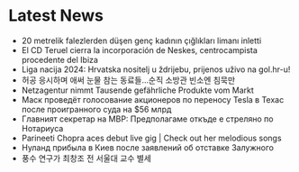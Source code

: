 # Latest News
-  20 metrelik falezlerden düşen genç kadının çığlıkları limanı inletti
-  El CD Teruel cierra la incorporación de Neskes, centrocampista procedente del Ibiza
-  Liga nacija 2024: Hrvatska nositelj u ždrijebu, prijenos uživo na gol.hr-u!
-  허공 응시하며 애써 눈물 참는 동료들…순직 소방관 빈소엔 침묵만
-  Netzagentur nimmt Tausende gefährliche Produkte vom Markt
-  Маск проведёт голосование акционеров по переносу Tesla в Техас после проигранного суда на $56 млрд
-  Главният секретар на МВР: Предполагаме откъде е стреляно по Нотариуса
-  Parineeti Chopra aces debut live gig | Check out her melodious songs
-  Нуланд прибыла в Киев после заявлений об отставке Залужного
-  풍수 연구가 최창조 전 서울대 교수 별세
